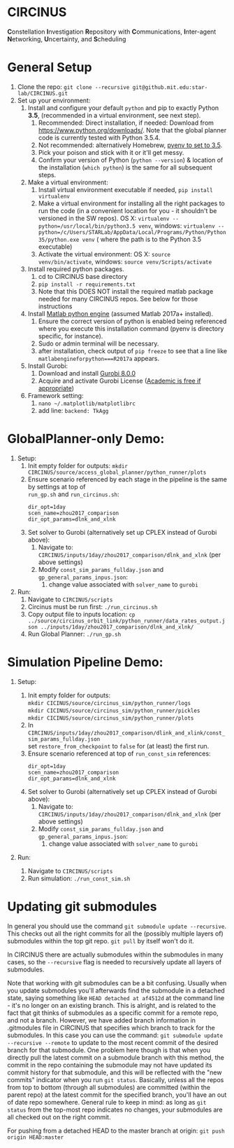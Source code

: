 # CIRCINUS

**C**onstellation
**I**nvestigation
**R**epository with
**C**ommunications,
**I**nter-agent
**N**etworking,
**U**ncertainty, and
**S**cheduling

# General Setup

1. Clone the repo: `git clone --recursive git@github.mit.edu:star-lab/CIRCINUS.git`
1. Set up your environment:
    1. Install and configure your default `python` and pip to exactly Python **3.5**, (recommended in a virtual environment, see next step).
        1. Recommended: Direct installation, if needed: Download from https://www.python.org/downloads/. Note that the global planner code is currently tested with Python 3.5.4.
        1. Not recommended: alternatively Homebrew, [pyenv to set to 3.5](https://github.com/pyenv/pyenv).
        1. Pick your poison and stick with it or it'll get messy.
        1. Confirm your version of Python (`python --version`) & location of the installation (`which python`) is the same for all subsequent steps.
    1. Make a virtual environment:
        1. Install virtual environment executable if needed, `pip install virtualenv`
        1. Make a virtual environment for installing all the right packages to run the code (in a convenient location for you - it shouldn't be versioned in the SW repos). OS X: `virtualenv --python=/usr/local/bin/python3.5 venv`, windows: `virtualenv --python=/c/Users/STARLab/AppData/Local/Programs/Python/Python35/python.exe venv` ( where the path is to the Python 3.5 executable)
        1. Activate the virtual environment: OS X: `source venv/bin/activate`, windows: `source venv/Scripts/activate`
    1. Install required python packages.
        1. cd to CIRCINUS base directory
        2. `pip install -r requirements.txt`
        3. Note that this DOES NOT install the required matlab package needed for many CIRCINUS repos. See below for those instructions
    1. Install [Matlab python engine](https://www.mathworks.com/help/matlab/matlab_external/install-the-matlab-engine-for-python.html?refresh=true) (assumed Matlab 2017a+ installed).
        1. Ensure the correct version of python is enabled being referenced where you execute this installation command (pyenv is directory specific, for instance).
        2. Sudo or admin terminal will be necessary.
        3. after installation, check output of `pip freeze` to see that a line like `matlabengineforpython===R2017a` appears.
    1. Install Gurobi:
        1. Download and install [Gurobi 8.0.0](http://www.gurobi.com/downloads/gurobi-optimizer)
        1. Acquire and activate Gurobi License ([Academic is free if appropriate](https://user.gurobi.com/download/licenses/free-academic))
    1. Framework setting:
        1. `nano ~/.matplotlib/matplotlibrc`
        1. add line: `backend: TkAgg`
        
# GlobalPlanner-only Demo:
1. Setup:
    1. Init empty folder for outputs: `mkdir CIRCINUS/source/access_global_planner/python_runner/plots`
    1. Ensure scenario referenced by each stage in the pipeline is the same by settings at top of<br> `run_gp.sh` and `run_circinus.sh`:<br>
        ```
        dir_opt=1day
        scen_name=zhou2017_comparison
        dir_opt_params=dlnk_and_xlnk
        ```
    1. Set solver to Gurobi (alternatively set up CPLEX instead of Gurobi above): 
        1. Navigate to: `CIRCINUS/inputs/1day/zhou2017_comparison/dlnk_and_xlnk` (per above settings) 
        1. Modify `const_sim_params_fullday.json` and `gp_general_params_inpus.json`:
            1. change value associated with `solver_name` to `gurobi`
1. Run:
    1. Navigate to `CIRCINUS/scripts`
    1. Circinus must be run first: `./run_circinus.sh`
    1. Copy output file to inputs location: `cp ../source/circinus_orbit_link/python_runner/data_rates_output.json ../inputs/1day/zhou2017_comparison/dlnk_and_xlnk/`
    1. Run Global Planner: `./run_gp.sh`

# Simulation Pipeline Demo:
1. Setup: 
    1. Init empty folder for outputs:<br>
    `mkdir CICINUS/source/circinus_sim/python_runner/logs`<br>
    `mkdir CICINUS/source/circinus_sim/python_runner/pickles`<br>
    `mkdir CICINUS/source/circinus_sim/python_runner/plots`<br>
    1. In `CIRCINUS/inputs/1day/zhou2017_comparison/dlink_and_xlink/const_sim_params_fullday.json`<br>
    set `restore_from_checkpoint` to `false` for (at least) the first run.
    1. Ensure scenario referenced at top of `run_const_sim` references:<br>
        ```
        dir_opt=1day
        scen_name=zhou2017_comparison
        dir_opt_params=dlnk_and_xlnk
        ```
    1. Set solver to Gurobi (alternatively set up CPLEX instead of Gurobi above): 
        1. Navigate to: `CIRCINUS/inputs/1day/zhou2017_comparison/dlnk_and_xlnk` (per above settings) 
        1. Modify `const_sim_params_fullday.json` and `gp_general_params_inpus.json`:
            1. change value associated with `solver_name` to `gurobi`
            
2. Run:
    1. Navigate to `CIRCINUS/scripts`
    1. Run simulation: `./run_const_sim.sh`

# Updating git submodules

In general you should use the command `git submodule update --recursive`. This checks out all the right commits for all the (possibly multiple layers of) submodules within the top git repo. `git pull` by itself won't do it.

In CIRCINUS there are actually submodules within the submodules in many cases, so the `--recursive` flag is needed to recursively update all layers of submodules.

Note that working with git submodules can be a bit confusing. Usually when you update submodules you'll afterwards find the submodule in a detached state, saying something like `HEAD detached at af4512d` at the command line - it's no longer on an existing branch. This is alright, and is related to the fact that git thinks of submodules as a specific commit for a remote repo, and not a branch. However, we have added branch information in .gitmodules file in CIRCINUS that specifies which branch to track for the submodules. In this case you can use the command: `git submodule update --recursive --remote` to update to the most recent commit of the desired branch for that submodule.  One problem here though is that when you directly pull the latest commit on a submodule branch with this method, the commit in the repo containing the submodule may not have updated its commit history for that submodule, and this will be reflected with the "new commits" indicator when you run `git status`. Basically, unless all the repos from top to bottom (through all submodules) are committed (within the parent repo) at the latest commit for the specified branch, you'll have an out of date repo somewhere. General rule to keep in mind: as long as `git status` from the top-most repo indicates no changes, your submodules are all checked out on the right commit. 

For pushing from a detached HEAD to the master branch at origin: `git push origin HEAD:master`
